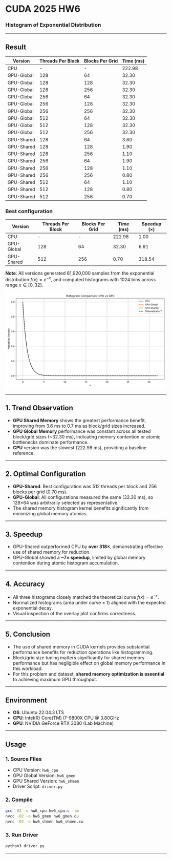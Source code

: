 # CUDA 2025 HW6

### Histogram of Exponential Distribution

---

## Result
| Version    | Threads Per Block | Blocks Per Grid | Time (ms) |
| ---------- | ----------------- | --------------- | --------- |
| CPU        | -                 | -               | 222.98    |
| GPU-Global | 128               | 64              | 32.30     |
| GPU-Global | 128               | 128             | 32.30     |
| GPU-Global | 128               | 256             | 32.30     |
| GPU-Global | 256               | 64              | 32.30     |
| GPU-Global | 256               | 128             | 32.30     |
| GPU-Global | 256               | 256             | 32.30     |
| GPU-Global | 512               | 64              | 32.30     |
| GPU-Global | 512               | 128             | 32.30     |
| GPU-Global | 512               | 256             | 32.30     |
| GPU-Shared | 128               | 64              | 3.60      |
| GPU-Shared | 128               | 128             | 1.90      |
| GPU-Shared | 128               | 256             | 1.10      |
| GPU-Shared | 256               | 64              | 1.90      |
| GPU-Shared | 256               | 128             | 1.10      |
| GPU-Shared | 256               | 256             | 0.80      |
| GPU-Shared | 512               | 64              | 1.10      |
| GPU-Shared | 512               | 128             | 0.80      |
| GPU-Shared | 512               | 256             | 0.70      |

### Best configuration
| Version    | Threads Per Block | Blocks Per Grid | Time (ms) | Speedup (×) |
| ---------- | ----------------- | --------------- | --------- | ----------- |
| CPU        | -                 | -               | 222.98    | 1.00        |
| GPU-Global | 128               | 64              | 32.30     | 6.91        |
| GPU-Shared | 512               | 256             | 0.70      | 318.54      |


**Note**: All versions generated 81,920,000 samples from the exponential distribution $f(x) = e^{-x}$, and computed histograms with 1024 bins across range $x \in [0, 32]$.

![Histogram Comparison](hw6_histogram_comparison.png)

---

## 1. Trend Observation

* **GPU Shared Memory** shows the greatest performance benefit, improving from 3.6 ms to 0.7 ms as block/grid sizes increased.
* **GPU Global Memory** performance was constant across all tested block/grid sizes (\~32.30 ms), indicating memory contention or atomic bottlenecks dominate performance.
* **CPU** version was the slowest (222.98 ms), providing a baseline reference.

---

## 2. Optimal Configuration

* **GPU-Shared**: Best configuration was 512 threads per block and 256 blocks per grid (0.70 ms).
* **GPU-Global**: All configurations measured the same (32.30 ms), so 128×64 was arbitrarily selected as representative.
* The shared memory histogram kernel benefits significantly from minimizing global memory atomics.

---

## 3. Speedup

* GPU-Shared outperformed CPU by **over 318×**, demonstrating effective use of shared memory for reduction.
* GPU-Global showed a **\~7× speedup**, limited by global memory contention during atomic histogram accumulation.

---

## 4. Accuracy

* All three histograms closely matched the theoretical curve $f(x) = e^{-x}$.
* Normalized histograms (area under curve = 1) aligned with the expected exponential decay.
* Visual inspection of the overlay plot confirms correctness.

---

## 5. Conclusion

* The use of shared memory in CUDA kernels provides substantial performance benefits for reduction operations like histogramming.
* Block/grid size tuning matters significantly for shared memory performance but has negligible effect on global memory performance in this workload.
* For this problem and dataset, **shared memory optimization is essential** to achieving maximum GPU throughput.

---

## Environment

* **OS**: Ubuntu 22.04.3 LTS
* **CPU**: Intel(R) Core(TM) i7-9800X CPU @ 3.80GHz
* **GPU**: NVIDIA GeForce RTX 3080 (Lab Machine)

---

## Usage

### 1. Source Files

* CPU Version: `hw6_cpu`
* GPU Global Version: `hw6_gmen`
* GPU Shared Version: `hw6_shmen`
* Driver Script: `driver.py`

### 2. Compile

```bash
gcc -O2 -o hw6_cpu hw6_cpu.c -lm
nvcc -O2 -o hw6_gmen hw6_gmen.cu
nvcc -O2 -o hw6_shmen hw6_shmen.cu
```

### 3. Run Driver

```bash
python3 driver.py
```

---